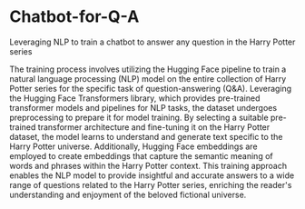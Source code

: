 # Chatbot-for-Q-A
Leveraging NLP to train  a chatbot to answer any question in the Harry Potter series

The training process involves utilizing the Hugging Face pipeline to train a natural language processing (NLP) model on the entire collection of Harry Potter series for the specific task of question-answering (Q&A). Leveraging the Hugging Face Transformers library, which provides pre-trained transformer models and pipelines for NLP tasks, the dataset undergoes preprocessing to prepare it for model training. By selecting a suitable pre-trained transformer architecture and fine-tuning it on the Harry Potter dataset, the model learns to understand and generate text specific to the Harry Potter universe. Additionally, Hugging Face embeddings are employed to create embeddings that capture the semantic meaning of words and phrases within the Harry Potter context. This training approach enables the NLP model to provide insightful and accurate answers to a wide range of questions related to the Harry Potter series, enriching the reader's understanding and enjoyment of the beloved fictional universe.
